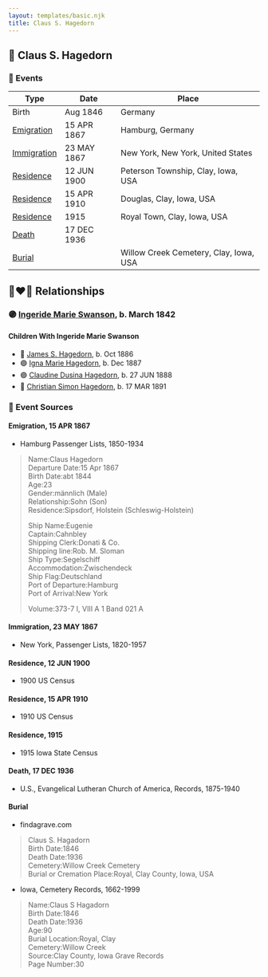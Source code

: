 ```yaml
---
layout: templates/basic.njk
title: Claus S. Hagedorn
---
```

## 🔵 Claus S. Hagedorn

### 📆 Events

Type | Date | Place
------ | ------ | ------
Birth | Aug 1846 | Germany
[Emigration](#event-e69a6507-f46b-4f69-b018-c46481576124) | 15 APR 1867 | Hamburg, Germany
[Immigration](#event-b79dfb8d-73c3-4cd9-82bd-6efaec4f00a7) | 23 MAY 1867 | New York, New York, United States
[Residence](#event-351687fa-4bf5-4e24-9aad-0b0803ef3e21) | 12 JUN 1900 | Peterson Township, Clay, Iowa, USA
[Residence](#event-bbbd81a7-49f4-4098-9951-0dfd761b0083) | 15 APR 1910 | Douglas, Clay, Iowa, USA
[Residence](#event-272b47b3-e7b7-49e8-a9c4-6205afd03b1d) | 1915 | Royal Town, Clay, Iowa, USA
[Death](#event-cd25109d-f52c-46e0-bc77-56c68f568bb8) | 17 DEC 1936 |
[Burial](#event-e471ef69-3a92-49ed-b34f-804b27a594c4) |  | Willow Creek Cemetery, Clay, Iowa, USA

## 👩‍❤️‍👨 Relationships

### 🟣 [Ingeride Marie Swanson](/people/4/41786466), b. March 1842

#### Children With Ingeride Marie Swanson
* 🔵 [James S. Hagedorn](/people/7/70562989), b. Oct 1886
* 🟣 [Igna Marie Hagedorn](/people/2/26272663), b. Dec 1887
* 🟣 [Claudine Dusina Hagedorn](/people/2/21896640), b. 27 JUN 1888
* 🔵 [Christian Simon Hagedorn](/people/9/92811722), b. 17 MAR 1891
### 📰 Event Sources

#### <a id="event-e69a6507-f46b-4f69-b018-c46481576124"></a> Emigration, 15 APR 1867
* Hamburg Passenger Lists, 1850-1934
>   
  > Name:Claus Hagedorn  
  > Departure Date:15 Apr 1867  
  > Birth Date:abt 1844  
  > Age:23  
  > Gender:männlich (Male)  
  > Relationship:Sohn (Son)  
  > Residence:Sipsdorf, Holstein (Schleswig-Holstein)  
  >   
  > Ship Name:Eugenie  
  > Captain:Cahnbley  
  > Shipping Clerk:Donati & Co.  
  > Shipping line:Rob. M. Sloman  
  > Ship Type:Segelschiff  
  > Accommodation:Zwischendeck  
  > Ship Flag:Deutschland  
  > Port of Departure:Hamburg  
  > Port of Arrival:New York  
  >   
  > Volume:373-7 I, VIII A 1 Band 021 A

#### <a id="event-b79dfb8d-73c3-4cd9-82bd-6efaec4f00a7"></a> Immigration, 23 MAY 1867
* New York, Passenger Lists, 1820-1957

#### <a id="event-351687fa-4bf5-4e24-9aad-0b0803ef3e21"></a> Residence, 12 JUN 1900
* 1900 US Census

#### <a id="event-bbbd81a7-49f4-4098-9951-0dfd761b0083"></a> Residence, 15 APR 1910
* 1910 US Census

#### <a id="event-272b47b3-e7b7-49e8-a9c4-6205afd03b1d"></a> Residence, 1915
* 1915 Iowa State Census

#### <a id="event-cd25109d-f52c-46e0-bc77-56c68f568bb8"></a> Death, 17 DEC 1936
* U.S., Evangelical Lutheran Church of America, Records, 1875-1940

#### <a id="event-e471ef69-3a92-49ed-b34f-804b27a594c4"></a> Burial
* findagrave.com
>   
  > Claus S. Hagadorn  
  > Birth Date:1846  
  > Death Date:1936  
  > Cemetery:Willow Creek Cemetery  
  > Burial or Cremation Place:Royal, Clay County, Iowa, USA
* Iowa, Cemetery Records, 1662-1999
>   
  > Name:Claus S Hagadorn  
  > Birth Date:1846  
  > Death Date:1936  
  > Age:90  
  > Burial Location:Royal, Clay  
  > Cemetery:Willow Creek  
  > Source:Clay County, Iowa Grave Records  
  > Page Number:30
